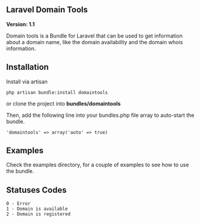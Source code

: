 ## Laravel Domain Tools
**Version: 1.1**

Domain tools is a Bundle for Laravel that can be used to get information about a domain name, like the domain availability and the domain whois information.

## Installation
Install via artisan

    php artisan bundle:install domaintools

or clone the project into **bundles/domaintools**

Then, add the following line into your bundles.php file array to auto-start the bundle.

    'domaintools' => array('auto' => true)

## Examples
Check the examples directory, for a couple of examples to see how to use the bundle.

## Statuses Codes

    0 - Error
    1 - Domain is available
    2 - Domain is registered
